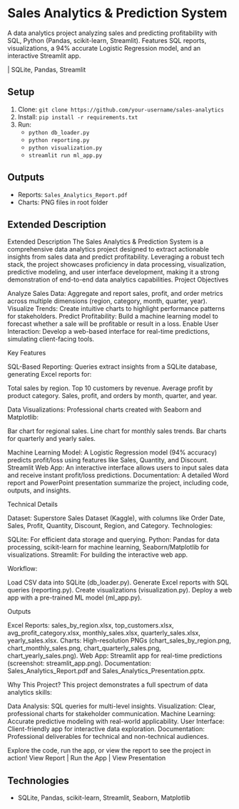 # Sales Analytics & Prediction System

A data analytics project analyzing sales and predicting profitability with SQL, Python (Pandas, scikit-learn, Streamlit). Features SQL reports, visualizations, a 94% accurate Logistic Regression model, and an interactive Streamlit app.

| SQLite, Pandas, Streamlit

## Setup
1. Clone: `git clone https://github.com/your-username/sales-analytics`
2. Install: `pip install -r requirements.txt`
3. Run:
   - `python db_loader.py`
   - `python reporting.py`
   - `python visualization.py`
   - `streamlit run ml_app.py`

## Outputs
- Reports: `Sales_Analytics_Report.pdf`
- Charts: PNG files in root folder


## Extended Description
Extended Description
The Sales Analytics & Prediction System is a comprehensive data analytics project designed to extract actionable insights from sales data and predict profitability. Leveraging a robust tech stack, the project showcases proficiency in data processing, visualization, predictive modeling, and user interface development, making it a strong demonstration of end-to-end data analytics capabilities.
Project Objectives

Analyze Sales Data: Aggregate and report sales, profit, and order metrics across multiple dimensions (region, category, month, quarter, year).
Visualize Trends: Create intuitive charts to highlight performance patterns for stakeholders.
Predict Profitability: Build a machine learning model to forecast whether a sale will be profitable or result in a loss.
Enable User Interaction: Develop a web-based interface for real-time predictions, simulating client-facing tools.

Key Features

SQL-Based Reporting: Queries extract insights from a SQLite database, generating Excel reports for:

Total sales by region.
Top 10 customers by revenue.
Average profit by product category.
Sales, profit, and orders by month, quarter, and year.


Data Visualizations: Professional charts created with Seaborn and Matplotlib:

Bar chart for regional sales.
Line chart for monthly sales trends.
Bar charts for quarterly and yearly sales.


Machine Learning Model: A Logistic Regression model (94% accuracy) predicts profit/loss using features like Sales, Quantity, and Discount.
Streamlit Web App: An interactive interface allows users to input sales data and receive instant profit/loss predictions.
Documentation: A detailed Word report and PowerPoint presentation summarize the project, including code, outputs, and insights.

Technical Details

Dataset: Superstore Sales Dataset (Kaggle), with columns like Order Date, Sales, Profit, Quantity, Discount, Region, and Category.
Technologies:

SQLite: For efficient data storage and querying.
Python: Pandas for data processing, scikit-learn for machine learning, Seaborn/Matplotlib for visualizations.
Streamlit: For building the interactive web app.


Workflow:

Load CSV data into SQLite (db_loader.py).
Generate Excel reports with SQL queries (reporting.py).
Create visualizations (visualization.py).
Deploy a web app with a pre-trained ML model (ml_app.py).



Outputs

Excel Reports: sales_by_region.xlsx, top_customers.xlsx, avg_profit_category.xlsx, monthly_sales.xlsx, quarterly_sales.xlsx, yearly_sales.xlsx.
Charts: High-resolution PNGs (chart_sales_by_region.png, chart_monthly_sales.png, chart_quarterly_sales.png, chart_yearly_sales.png).
Web App: Streamlit app for real-time predictions (screenshot: streamlit_app.png).
Documentation: Sales_Analytics_Report.pdf and Sales_Analytics_Presentation.pptx.

Why This Project?
This project demonstrates a full spectrum of data analytics skills:

Data Analysis: SQL queries for multi-level insights.
Visualization: Clear, professional charts for stakeholder communication.
Machine Learning: Accurate predictive modeling with real-world applicability.
User Interface: Client-friendly app for interactive data exploration.
Documentation: Professional deliverables for technical and non-technical audiences.

Explore the code, run the app, or view the report to see the project in action!
View Report | Run the App | View Presentation

## Technologies
- SQLite, Pandas, scikit-learn, Streamlit, Seaborn, Matplotlib

